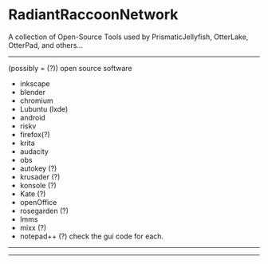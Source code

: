 # RadiantRaccoonNetwork
A collection of Open-Source Tools used by PrismaticJellyfish, OtterLake, OtterPad, and others...
***
(possibly = (?)) open source software 
- inkscape
- blender
- chromium
- Lubuntu (lxde)
- android
- riskv
- firefox(?)
- krita
- audacity
- obs
- autokey (?)
- krusader (?)
- konsole (?)
- Kate (?)
- openOffice
- rosegarden (?)
- lmms
- mixx (?)
- notepad++ (?)
check the gui code for each.
***



***
